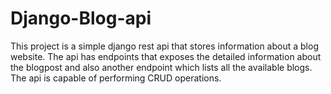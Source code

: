 # Django-Blog-api

This project is a simple django rest api that stores information about a blog website.
The api has endpoints that exposes the detailed information about the blogpost and also another endpoint which lists all the available blogs.
The api is capable of performing CRUD operations.
